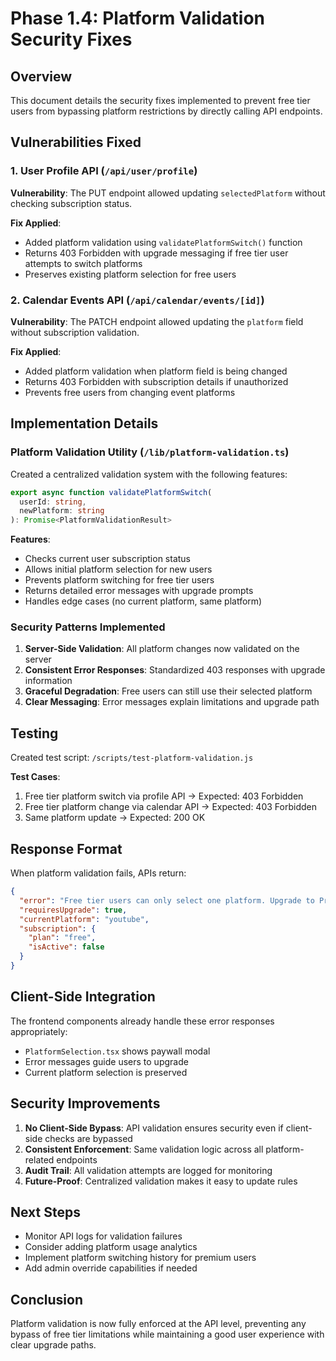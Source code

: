 # Phase 1.4: Platform Validation Security Fixes

## Overview
This document details the security fixes implemented to prevent free tier users from bypassing platform restrictions by directly calling API endpoints.

## Vulnerabilities Fixed

### 1. User Profile API (`/api/user/profile`)
**Vulnerability**: The PUT endpoint allowed updating `selectedPlatform` without checking subscription status.

**Fix Applied**:
- Added platform validation using `validatePlatformSwitch()` function
- Returns 403 Forbidden with upgrade messaging if free tier user attempts to switch platforms
- Preserves existing platform selection for free users

### 2. Calendar Events API (`/api/calendar/events/[id]`)
**Vulnerability**: The PATCH endpoint allowed updating the `platform` field without subscription validation.

**Fix Applied**:
- Added platform validation when platform field is being changed
- Returns 403 Forbidden with subscription details if unauthorized
- Prevents free users from changing event platforms

## Implementation Details

### Platform Validation Utility (`/lib/platform-validation.ts`)
Created a centralized validation system with the following features:

```typescript
export async function validatePlatformSwitch(
  userId: string,
  newPlatform: string
): Promise<PlatformValidationResult>
```

**Features**:
- Checks current user subscription status
- Allows initial platform selection for new users
- Prevents platform switching for free tier users
- Returns detailed error messages with upgrade prompts
- Handles edge cases (no current platform, same platform)

### Security Patterns Implemented

1. **Server-Side Validation**: All platform changes now validated on the server
2. **Consistent Error Responses**: Standardized 403 responses with upgrade information
3. **Graceful Degradation**: Free users can still use their selected platform
4. **Clear Messaging**: Error messages explain limitations and upgrade path

## Testing

Created test script: `/scripts/test-platform-validation.js`

**Test Cases**:
1. Free tier platform switch via profile API → Expected: 403 Forbidden
2. Free tier platform change via calendar API → Expected: 403 Forbidden
3. Same platform update → Expected: 200 OK

## Response Format

When platform validation fails, APIs return:
```json
{
  "error": "Free tier users can only select one platform. Upgrade to Pro or Studio to switch between platforms.",
  "requiresUpgrade": true,
  "currentPlatform": "youtube",
  "subscription": {
    "plan": "free",
    "isActive": false
  }
}
```

## Client-Side Integration

The frontend components already handle these error responses appropriately:
- `PlatformSelection.tsx` shows paywall modal
- Error messages guide users to upgrade
- Current platform selection is preserved

## Security Improvements

1. **No Client-Side Bypass**: API validation ensures security even if client-side checks are bypassed
2. **Consistent Enforcement**: Same validation logic across all platform-related endpoints
3. **Audit Trail**: All validation attempts are logged for monitoring
4. **Future-Proof**: Centralized validation makes it easy to update rules

## Next Steps

- Monitor API logs for validation failures
- Consider adding platform usage analytics
- Implement platform switching history for premium users
- Add admin override capabilities if needed

## Conclusion

Platform validation is now fully enforced at the API level, preventing any bypass of free tier limitations while maintaining a good user experience with clear upgrade paths.